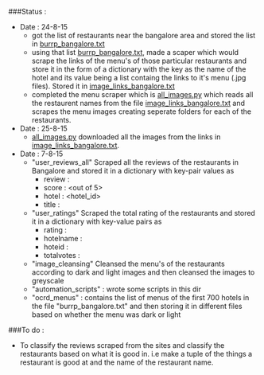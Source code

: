 ###Status : 
  * Date : 24-8-15
  	* got the list of restaurants near the bangalore area and stored the list in [burrp_bangalore.txt](https://github.com/prodicus/big_data_project/blob/master/bin/burrp_bangalore.txt)
  	* using that list [burrp_bangalore.txt](https://github.com/prodicus/big_data_project/blob/master/bin/burrp_bangalore.txt), made a scaper which would scrape the links of the menu's of those particular restaurants and store it in the form of a dictionary with the key as the name of the hotel and its value being a list containg the links to it's menu (.jpg files). Stored it in [image_links_bangalore.txt](https://github.com/prodicus/big_data_project/blob/master/bin/image_links_bangalore.txt)
  	* completed the menu scraper which is [all_images.py](https://github.com/prodicus/big_data_project/blob/master/bin/all_images.py) which reads all the restaurent names from the file [image_links_bangalore.txt](https://github.com/prodicus/big_data_project/blob/master/bin/all_images.py) and scrapes the menu images creating seperate folders for each of the restaurants.
  * Date : 25-8-15
  	* [all_images.py](https://github.com/prodicus/big_data_project/blob/master/bin/all_images.py) downloaded all the images from the links in [image_links_bangalore.txt](https://github.com/prodicus/big_data_project/blob/master/bin/image_links_bangalore.txt). 
  * Date : 7-8-15
  	* "user_reviews_all"
  	   Scraped all the reviews of the restaurants in Bangalore and stored it in a dictionary with key-pair values as
  		* review : <user review>
  		* score : <out of 5>
  		* hotel : <hotel_id>
  		* title : <the title of the user review>
  	* "user_ratings"
  	   Scraped the total rating of the restaurants and stored it in a dictionary with key-value pairs as 
  		* rating : <rating given by user>
  		* hotelname : <name>
  		* hoteid : <id>
  		* totalvotes : <number of users who have voted>
  	* "image_cleansing"
  	   Cleansed the menu's of the restaurants according to dark and light images and then cleansed the images to greyscale
  	* "automation_scripts" :  wrote some scripts in this dir 
  	* "ocrd_menus" : contains the list of menus of the first 700 hotels in the file "burrp_bangalore.txt" and then storing it in different files based on whether the menu was dark or light

###To do : 
  * To classify the reviews scraped from the sites and classify the restaurants based on what it is good in. i.e make a tuple of the things a restaurant is good at and the name of the restaurant name.